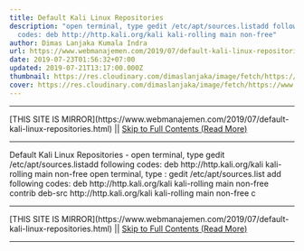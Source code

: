```yaml
---
title: Default Kali Linux Repositories
description: "open terminal, type gedit /etc/apt/sources.listadd following
  codes: deb http://http.kali.org/kali kali-rolling main non-free"
author: Dimas Lanjaka Kumala Indra
url: https://www.webmanajemen.com/2019/07/default-kali-linux-repositories.html
date: 2019-07-23T01:56:32+07:00
updated: 2019-07-21T13:17:00.000Z
thumbnail: https://res.cloudinary.com/dimaslanjaka/image/fetch/https://www.pngarts.com/files/3/Linux-PNG-Image-Background.png
cover: https://res.cloudinary.com/dimaslanjaka/image/fetch/https://www.pngarts.com/files/3/Linux-PNG-Image-Background.png
---
```


<hr/> [THIS SITE IS MIRROR](https://www.webmanajemen.com/2019/07/default-kali-linux-repositories.html) || <a href="https://www.webmanajemen.com/2019/07/default-kali-linux-repositories.html" rel="follow" class="button" id="read-more">Skip to Full Contents (Read More)</a> <hr/> Default Kali Linux Repositories - open terminal, type gedit /etc/apt/sources.listadd following codes: deb http://http.kali.org/kali kali-rolling main non-free open terminal, type : 
gedit /etc/apt/sources.list
add following codes: 
deb http://http.kali.org/kali kali-rolling main non-free contrib
deb-src http://http.kali.org/kali kali-rolling main non-free c <hr/> [THIS SITE IS MIRROR](https://www.webmanajemen.com/2019/07/default-kali-linux-repositories.html) || <a href="https://www.webmanajemen.com/2019/07/default-kali-linux-repositories.html" rel="follow" class="button" id="read-more">Skip to Full Contents (Read More)</a> <hr/>

<script>
    if (location.host.includes('dimaslanjaka12')) {
      location.replace('https://www.webmanajemen.com/2019/07/default-kali-linux-repositories.html');
    }
  </script>